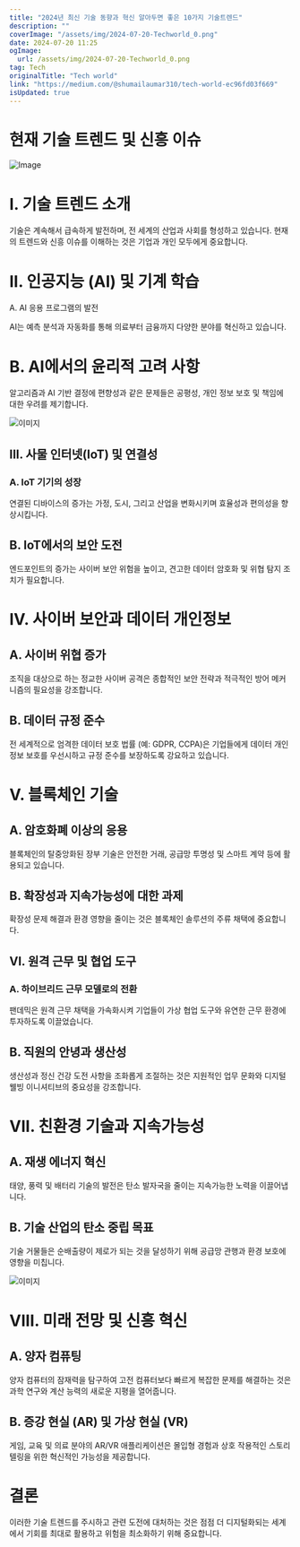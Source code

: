 ```yaml
---
title: "2024년 최신 기술 동향과 혁신 알아두면 좋은 10가지 기술트렌드"
description: ""
coverImage: "/assets/img/2024-07-20-Techworld_0.png"
date: 2024-07-20 11:25
ogImage:
  url: /assets/img/2024-07-20-Techworld_0.png
tag: Tech
originalTitle: "Tech world"
link: "https://medium.com/@shumailaumar310/tech-world-ec96fd03f669"
isUpdated: true
---
```


# 현재 기술 트렌드 및 신흥 이슈

![Image](/assets/img/2024-07-20-Techworld_0.png)

# I. 기술 트렌드 소개

기술은 계속해서 급속하게 발전하며, 전 세계의 산업과 사회를 형성하고 있습니다. 현재의 트렌드와 신흥 이슈를 이해하는 것은 기업과 개인 모두에게 중요합니다.

<!-- cozy-coder - 수평 -->

<ins class="adsbygoogle"
     style="display:block"
     data-ad-client="ca-pub-4877378276818686"
     data-ad-slot="1107185301"
     data-ad-format="auto"
     data-full-width-responsive="true"></ins>

<script>
     (adsbygoogle = window.adsbygoogle || []).push({});
</script>

# II. 인공지능 (AI) 및 기계 학습

A. AI 응용 프로그램의 발전

AI는 예측 분석과 자동화를 통해 의료부터 금융까지 다양한 분야를 혁신하고 있습니다.

# B. AI에서의 윤리적 고려 사항

<!-- cozy-coder - 수평 -->

<ins class="adsbygoogle"
     style="display:block"
     data-ad-client="ca-pub-4877378276818686"
     data-ad-slot="1107185301"
     data-ad-format="auto"
     data-full-width-responsive="true"></ins>

<script>
     (adsbygoogle = window.adsbygoogle || []).push({});
</script>

알고리즘과 AI 기반 결정에 편향성과 같은 문제들은 공평성, 개인 정보 보호 및 책임에 대한 우려를 제기합니다.

![이미지](/assets/img/2024-07-20-Techworld_1.png)

## III. 사물 인터넷(IoT) 및 연결성

### A. IoT 기기의 성장

<!-- cozy-coder - 수평 -->

<ins class="adsbygoogle"
     style="display:block"
     data-ad-client="ca-pub-4877378276818686"
     data-ad-slot="1107185301"
     data-ad-format="auto"
     data-full-width-responsive="true"></ins>

<script>
     (adsbygoogle = window.adsbygoogle || []).push({});
</script>

연결된 디바이스의 증가는 가정, 도시, 그리고 산업을 변화시키며 효율성과 편의성을 향상시킵니다.

## B. IoT에서의 보안 도전

엔드포인트의 증가는 사이버 보안 위험을 높이고, 견고한 데이터 암호화 및 위협 탐지 조치가 필요합니다.

# IV. 사이버 보안과 데이터 개인정보

<!-- cozy-coder - 수평 -->

<ins class="adsbygoogle"
     style="display:block"
     data-ad-client="ca-pub-4877378276818686"
     data-ad-slot="1107185301"
     data-ad-format="auto"
     data-full-width-responsive="true"></ins>

<script>
     (adsbygoogle = window.adsbygoogle || []).push({});
</script>

## A. 사이버 위협 증가

조직을 대상으로 하는 정교한 사이버 공격은 종합적인 보안 전략과 적극적인 방어 메커니즘의 필요성을 강조합니다.

## B. 데이터 규정 준수

전 세계적으로 엄격한 데이터 보호 법률 (예: GDPR, CCPA)은 기업들에게 데이터 개인 정보 보호를 우선시하고 규정 준수를 보장하도록 강요하고 있습니다.

<!-- cozy-coder - 수평 -->

<ins class="adsbygoogle"
     style="display:block"
     data-ad-client="ca-pub-4877378276818686"
     data-ad-slot="1107185301"
     data-ad-format="auto"
     data-full-width-responsive="true"></ins>

<script>
     (adsbygoogle = window.adsbygoogle || []).push({});
</script>

# V. 블록체인 기술

## A. 암호화폐 이상의 응용

블록체인의 탈중앙화된 장부 기술은 안전한 거래, 공급망 투명성 및 스마트 계약 등에 활용되고 있습니다.

## B. 확장성과 지속가능성에 대한 과제

<!-- cozy-coder - 수평 -->

<ins class="adsbygoogle"
     style="display:block"
     data-ad-client="ca-pub-4877378276818686"
     data-ad-slot="1107185301"
     data-ad-format="auto"
     data-full-width-responsive="true"></ins>

<script>
     (adsbygoogle = window.adsbygoogle || []).push({});
</script>

확장성 문제 해결과 환경 영향을 줄이는 것은 블록체인 솔루션의 주류 채택에 중요합니다.

## VI. 원격 근무 및 협업 도구

### A. 하이브리드 근무 모델로의 전환

팬데믹은 원격 근무 채택을 가속화시켜 기업들이 가상 협업 도구와 유연한 근무 환경에 투자하도록 이끌었습니다.

<!-- cozy-coder - 수평 -->

<ins class="adsbygoogle"
     style="display:block"
     data-ad-client="ca-pub-4877378276818686"
     data-ad-slot="1107185301"
     data-ad-format="auto"
     data-full-width-responsive="true"></ins>

<script>
     (adsbygoogle = window.adsbygoogle || []).push({});
</script>

## B. 직원의 안녕과 생산성

생산성과 정신 건강 도전 사항을 조화롭게 조절하는 것은 지원적인 업무 문화와 디지털 웰빙 이니셔티브의 중요성을 강조합니다.

# VII. 친환경 기술과 지속가능성

## A. 재생 에너지 혁신

<!-- cozy-coder - 수평 -->

<ins class="adsbygoogle"
     style="display:block"
     data-ad-client="ca-pub-4877378276818686"
     data-ad-slot="1107185301"
     data-ad-format="auto"
     data-full-width-responsive="true"></ins>

<script>
     (adsbygoogle = window.adsbygoogle || []).push({});
</script>

태양, 풍력 및 배터리 기술의 발전은 탄소 발자국을 줄이는 지속가능한 노력을 이끌어냅니다.

## B. 기술 산업의 탄소 중립 목표

기술 거물들은 순배출량이 제로가 되는 것을 달성하기 위해 공급망 관행과 환경 보호에 영향을 미칩니다.

![이미지](/assets/img/2024-07-20-Techworld_2.png)

<!-- cozy-coder - 수평 -->

<ins class="adsbygoogle"
     style="display:block"
     data-ad-client="ca-pub-4877378276818686"
     data-ad-slot="1107185301"
     data-ad-format="auto"
     data-full-width-responsive="true"></ins>

<script>
     (adsbygoogle = window.adsbygoogle || []).push({});
</script>

# VIII. 미래 전망 및 신흥 혁신

## A. 양자 컴퓨팅

양자 컴퓨터의 잠재력을 탐구하여 고전 컴퓨터보다 빠르게 복잡한 문제를 해결하는 것은 과학 연구와 계산 능력의 새로운 지평을 열어줍니다.

## B. 증강 현실 (AR) 및 가상 현실 (VR)

<!-- cozy-coder - 수평 -->

<ins class="adsbygoogle"
     style="display:block"
     data-ad-client="ca-pub-4877378276818686"
     data-ad-slot="1107185301"
     data-ad-format="auto"
     data-full-width-responsive="true"></ins>

<script>
     (adsbygoogle = window.adsbygoogle || []).push({});
</script>

게임, 교육 및 의료 분야의 AR/VR 애플리케이션은 몰입형 경험과 상호 작용적인 스토리텔링을 위한 혁신적인 가능성을 제공합니다.

# 결론

이러한 기술 트렌드를 주시하고 관련 도전에 대처하는 것은 점점 더 디지털화되는 세계에서 기회를 최대로 활용하고 위험을 최소화하기 위해 중요합니다.
